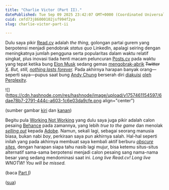 ```yaml
---
title: "Charlie Victor (Part II)."
datePublished: Tue Sep 09 2025 23:42:07 GMT+0000 (Coordinated Universal Time)
cuid: cmfd73j86000102jsf994f2ya
slug: charlie-victor-part-ii

---
```


Dulu saya pikir [Read.cv](http://Read.cv) adalah *the thing*, golongan partai gurem yang berpotensi menjadi pendobrak *status quo* LinkedIn, apalagi seiring dengan meningkatnya jumlah pengguna serta popularitas dalam waktu relatif singkat, plus inovasi tiada henti macam peluncuran [Posts.cv](http://Posts.cv) pada waktu yang tepat ketika bung [Elon Musk](https://en.wikipedia.org/wiki/Elon_Musk) sedang gemas [mengobrak-abrik](https://www.theguardian.com/technology/2022/oct/27/elon-musk-completes-twitter-takeover) <s>Twitter</s> [X](https://x.com). *But, still,* [*nothing lasts forever*](https://blog.sua.ist/nlf)*.* Pada akhirnya harapan banyak orang—seperti saya—pupus saat bung [Andy Chung](https://andychung.me) berserah diri [diakuisi](https://x.com/_andychung/status/1880332676013650006) [oleh](https://techcrunch.com/2025/01/17/perplexity-acquires-read-cv-a-social-media-platform-for-professionals) [Perplexity](https://www.perplexity.ai/).

![](https://cdn.hashnode.com/res/hashnode/image/upload/v1757461154597/6dae78b7-2791-444c-a603-1c6e03da9cfe.png align="center")

(sumber gambar [kiri](https://x.com/_andychung/status/1880332676013650006) dan [kanan](https://instagram.com/wnotw/reel/DJowI3jOfKp))

Begitu pula [Working Not Working](https://instagram.com/wnotw/reel/DJowI3jOfKp) yang dulu saya juga pikir adalah calon pesaing [Behance](https://www.behance.net/) pada zamannya, yang lebih *true to the game* dan menolak [*selling out*](https://techcrunch.com/2012/12/21/adobe-acquired-portfolio-service-behance-for-more-than-150-million-in-cash-and-stock/) kepada [Adobe](https://www.adobe.com/). Namun, sekali lagi, sebagai seorang manusia biasa, bukan nabi *boy*, perkiraan saya pun akhirnya salah. Hal-hal seperti inilah yang pada akhirnya membuat saya kembali aktif berburu [*obscure sites*](https://blog.sua.ist/bscr-sts), dengan harapan siapa tahu nasib lagi mujur, bisa ketemu situs-situs alternatif sama-sama berpotensi menjadi calon pesaing sang nama-nama besar yang sedang mendominasi saat ini. *Long live Read.cv! Long live WNOTW! You will be missed.*

(baca [Part I](https://blog.sua.ist/charlie-victor))

([sua](https://sua.ist))